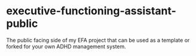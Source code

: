 # executive-functioning-assistant-public
The public facing side of my EFA project that can be used as a template or forked for your own ADHD management system.

